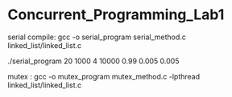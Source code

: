 # Concurrent_Programming_Lab1

serial compile:
gcc -o serial_program serial_method.c linked_list/linked_list.c

./serial_program 20 1000 4 10000 0.99 0.005 0.005

mutex :
gcc -o mutex_program mutex_method.c -lpthread linked_list/linked_list.c
